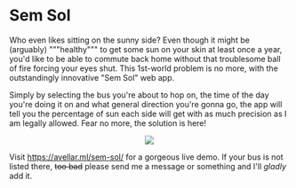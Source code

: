 # Sem Sol

Who even likes sitting on the sunny side? Even though it might be (arguably) """healthy""" to get some sun on your skin at least once a year, you'd like to be able to commute back home without that troublesome ball of fire forcing your eyes shut. This 1st-world problem is no more, with the outstandingly innovative "Sem Sol" web app.

Simply by selecting the bus you're about to hop on, the time of the day you're doing it on and what general direction you're gonna go, the app will tell you the percentage of sun each side will get with as much precision as I am legally allowed. Fear no more, the solution is here!

<p align="center">
    <img src="http://i.imgur.com/jfTixrg.png"/>
</p>

Visit https://avellar.ml/sem-sol/ for a gorgeous live demo. If your bus is not listed there, ~~too bad~~ please send me a message or something and I'll *gladly* add it.
